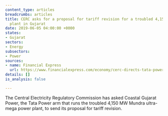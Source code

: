 ```yaml
---
content_type: articles
breadcrumbs: articles
title: CERC asks for a proposal for tariff revision for a troubled 4,150 MW power
  plant in Gujarat
date: 2019-06-05 04:00:00 +0000
states:
- Gujarat
sectors:
- Energy
subsectors:
- Power
sources:
- name: Financial Express
  url: https://www.financialexpress.com/economy/cerc-directs-tata-power-arm-to-get-discoms-consent-for-mundra-ppa-revision/1592978/
details: []
is_analysis: false

---
```

The Central Electricity Regulatory Commission has asked Coastal Gujarat Power, the Tata Power arm that runs the troubled 4,150 MW Mundra ultra-mega power plant, to send its proposal for tariff revision.